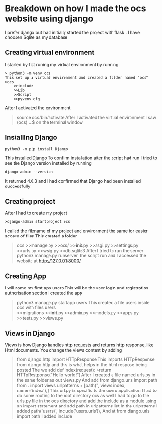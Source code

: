 # Breakdown on how I made the ocs website using django
I prefer django but had initially started the project with flask .
I have choosen Sqlite as my database

## Creating virtual environment
I started by fist runing my virtual environment by running 
```
> python3 -m venv ocs
This set up a virtual environment and created a folder named "ocs"
>ocs
    >>include
    >>Lib
    >>Script
    >>pyvenv.cfg
```
After I activated the environment
>source ocs/bin/activate
After I activated the virtual environment
I saw
>(ocs) ...$ 
on the terminal window

## Installing Django
```
python3 -m pip install Django
```
This installed Django
To confirm installation after the script had run I tried to see the Django version installed by running
```
django-admin --version
```
It returned 4.0.3 and I had confirmed that Django had been installed successfully

## Creating project
After I had to create my project 
```
>django-admin startproject ocs
```
I called the filename of my project and environment the same for easier access of files 
This created a folder
>ocs
    >>manage.py
    >>ocs/
        >>__init__.py
        >>asgi.py
        >>settings.py
        >>urls.py
        >>wsig.py
        >>db.sqlite3
After I tried to run the server
>python3 manage.py runserver
The script run and I accessed the website at http://127.0.0.1:8000/

## Creating App
I will name my first app users
This will be the user login and registration authorisation section
I created the app
>python3 manage.py startapp users
This created a file users inside ocs with files
>users  
    >>migrations
    >>__init__.py
    >>admin.py
    >>models.py
    >>apps.py
    >>tests.py
    >>views.py

## Views in Django
Views is how Django handles http requests and returns http response, like Html
documents.
You change the views content by adding 
>from django.http import HTTpResponse
This imports HTTpResponse from django.http and this is what  helps in the html respose being posted 
The we add 
>def index(request):
    >return HTTpRestponse("Hello world!")
After I created a file named urls.py in the same folder as out views.py
And add 
>from django.urls import path
>from . import views
>urlpatterns = [path('', views.index, name='index'),]
This url.py is specific to the users application 
I had to do some routing to the root directory ocs as well 
I had to go to the urls.py file in the ocs directory and add the include as a module using an import statement and add path in urlpatterns list 
In the urlpatterns I added
>path('users/', include('users.urls')),
And at from django.urls import path I added include